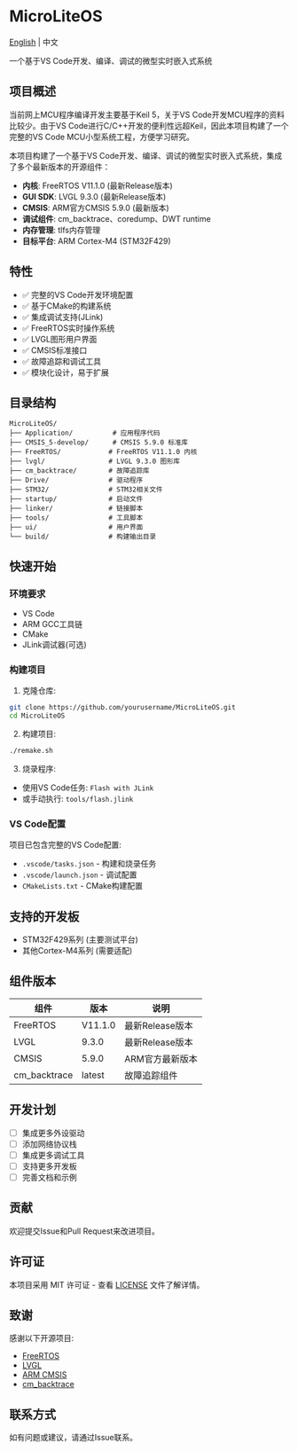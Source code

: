 # MicroLiteOS

[English](README_EN.md) | 中文

一个基于VS Code开发、编译、调试的微型实时嵌入式系统

## 项目概述

当前网上MCU程序编译开发主要基于Keil 5，关于VS Code开发MCU程序的资料比较少。由于VS Code进行C/C++开发的便利性远超Keil，因此本项目构建了一个完整的VS Code MCU小型系统工程，方便学习研究。

本项目构建了一个基于VS Code开发、编译、调试的微型实时嵌入式系统，集成了多个最新版本的开源组件：

- **内核**: FreeRTOS V11.1.0 (最新Release版本)
- **GUI SDK**: LVGL 9.3.0 (最新Release版本)
- **CMSIS**: ARM官方CMSIS 5.9.0 (最新版本)
- **调试组件**: cm_backtrace、coredump、DWT runtime
- **内存管理**: tlfs内存管理
- **目标平台**: ARM Cortex-M4 (STM32F429)

## 特性

- ✅ 完整的VS Code开发环境配置
- ✅ 基于CMake的构建系统
- ✅ 集成调试支持(JLink)
- ✅ FreeRTOS实时操作系统
- ✅ LVGL图形用户界面
- ✅ CMSIS标准接口
- ✅ 故障追踪和调试工具
- ✅ 模块化设计，易于扩展

## 目录结构

```
MicroLiteOS/
├── Application/          # 应用程序代码
├── CMSIS_5-develop/      # CMSIS 5.9.0 标准库
├── FreeRTOS/            # FreeRTOS V11.1.0 内核
├── lvgl/                # LVGL 9.3.0 图形库
├── cm_backtrace/        # 故障追踪库
├── Drive/               # 驱动程序
├── STM32/               # STM32相关文件
├── startup/             # 启动文件
├── linker/              # 链接脚本
├── tools/               # 工具脚本
├── ui/                  # 用户界面
└── build/               # 构建输出目录
```

## 快速开始

### 环境要求

- VS Code
- ARM GCC工具链
- CMake
- JLink调试器(可选)

### 构建项目

1. 克隆仓库:
```bash
git clone https://github.com/yourusername/MicroLiteOS.git
cd MicroLiteOS
```

2. 构建项目:
```bash
./remake.sh
```

3. 烧录程序:
- 使用VS Code任务: `Flash with JLink`
- 或手动执行: `tools/flash.jlink`

### VS Code配置

项目已包含完整的VS Code配置:
- `.vscode/tasks.json` - 构建和烧录任务
- `.vscode/launch.json` - 调试配置
- `CMakeLists.txt` - CMake构建配置

## 支持的开发板

- STM32F429系列 (主要测试平台)
- 其他Cortex-M4系列 (需要适配)

## 组件版本

| 组件 | 版本 | 说明 |
|------|------|------|
| FreeRTOS | V11.1.0 | 最新Release版本 |
| LVGL | 9.3.0 | 最新Release版本 |
| CMSIS | 5.9.0 | ARM官方最新版本 |
| cm_backtrace | latest | 故障追踪组件 |

## 开发计划

- [ ] 集成更多外设驱动
- [ ] 添加网络协议栈
- [ ] 集成更多调试工具
- [ ] 支持更多开发板
- [ ] 完善文档和示例

## 贡献

欢迎提交Issue和Pull Request来改进项目。

## 许可证

本项目采用 MIT 许可证 - 查看 [LICENSE](LICENSE) 文件了解详情。

## 致谢

感谢以下开源项目:
- [FreeRTOS](https://www.freertos.org/)
- [LVGL](https://lvgl.io/)
- [ARM CMSIS](https://github.com/ARM-software/CMSIS_5)
- [cm_backtrace](https://github.com/armink/CmBacktrace)

## 联系方式

如有问题或建议，请通过Issue联系。
